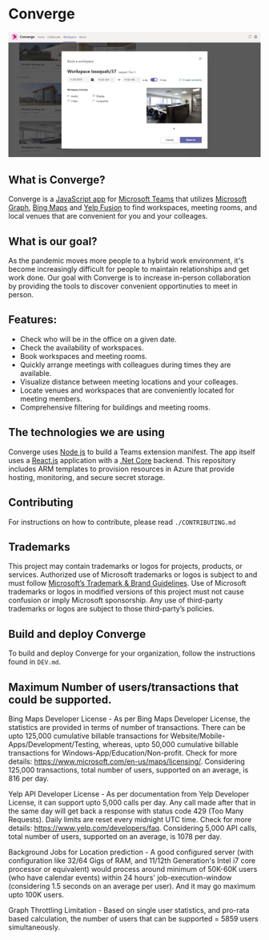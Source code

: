 # Converge
    
![Image of Workspace finder tool](./screenshots/workspace.PNG)
## What is Converge?
Converge is a [JavaScript app](https://docs.microsoft.com/en-us/javascript/api/overview/msteams-client?view=msteams-client-js-latest) for [Microsoft Teams](https://www.microsoft.com/en-us/microsoft-teams/group-chat-software) that utilizes [Microsoft Graph](https://developer.microsoft.com/en-us/graph), [Bing Maps](https://www.microsoft.com/en-us/maps/choose-your-bing-maps-api) and [Yelp Fusion](https://fusion.yelp.com/) to find workspaces, meeting rooms, and local venues that are convenient for you and your colleages. 

## What is our goal?
As the pandemic moves more people to a hybrid work environment, it's become increasingly difficult for people to maintain relationships and get work done. Our goal with Converge is to increase in-person collaboration by providing the tools to discover convenient opportinuties to meet in person.

## Features:
- Check who will be in the office on a given date.
- Check the availability of workspaces.
- Book workspaces and meeting rooms.
- Quickly arrange meetings with colleagues during times they are available.
- Visualize distance between meeting locations and your colleages.
- Locate venues and workspaces that are conveniently located for meeting members.
- Comprehensive filtering for buildings and meeting rooms.

## The technologies we are using
Converge uses [Node js](https://nodejs.dev/) to build a Teams extension manifest. The app itself uses a [React.js](https://reactjs.org/) application with a [.Net Core](https://dotnet.microsoft.com/download/dotnet) backend. This repository includes ARM templates to provision resources in Azure that provide hosting, monitoring, and secure secret storage. 

## Contributing
For instructions on how to contribute, please read ```./CONTRIBUTING.md```

## Trademarks
This project may contain trademarks or logos for projects, products, or services. Authorized use of Microsoft trademarks or logos is subject to and must follow [Microsoft’s Trademark & Brand Guidelines](https://www.microsoft.com/en-us/legal/intellectualproperty/trademarks/usage/general). Use of Microsoft trademarks or logos in modified versions of this project must not cause confusion or imply Microsoft sponsorship. Any use of third-party trademarks or logos are subject to those third-party’s policies.

## Build and deploy Converge

To build and deploy Converge for your organization, follow the instructions found in `DEV.md`.


## Maximum Number of users/transactions that could be supported.
Bing Maps Developer License - As per Bing Maps Developer License, the statistics are provided in terms of number of transactions. 
							  There can be upto 125,000 cumulative billable transactions for Website/Mobile-Apps/Development/Testing, whereas, 
							  upto 50,000 cumulative billable transactions for Windows-App/Education/Non-profit. Check for more details: https://www.microsoft.com/en-us/maps/licensing/.
							  Considering 125,000 transactions, total number of users, supported on an average, is 816 per day.

Yelp API Developer License -  As per documentation from Yelp Developer License, it can support upto 5,000 calls per day. Any call made after that in the same day will get back a response 
							  with status code 429 (Too Many Requests). Daily limits are reset every midnight UTC time. Check for more details: https://www.yelp.com/developers/faq.
							  Considering 5,000 API calls, total number of users, supported on an average, is 1078 per day.

Background Jobs for Location prediction - A good configured server (with configuration like 32/64 Gigs of RAM, and 11/12th Generation's Intel i7 core processor or equivalent) would process 
										  around minimum of 50K-60K users (who have calendar events) within 24 hours' job-execution-window (considering 1.5 seconds on an average per user). 
										  And it may go maximum upto 100K users.

Graph Throttling Limitation - Based on single user statistics, and pro-rata based calculation, the number of users that can be supported = 5859 users simultaneously.

